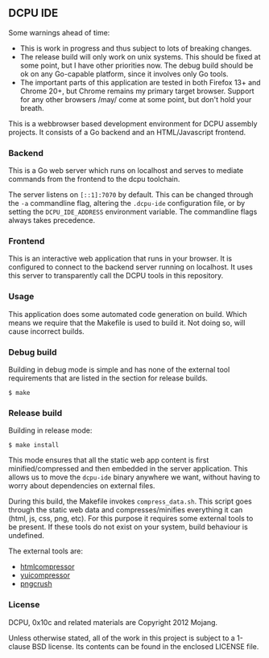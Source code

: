 ## DCPU IDE

Some warnings ahead of time:

* This is work in progress and thus subject to lots of breaking changes.
* The release build will only work on unix systems. This should be fixed
  at some point, but I have other priorities now. The debug build should be
  ok on any Go-capable platform, since it involves only Go tools.
* The important parts of this application are tested in both Firefox 13+ and
  Chrome 20+, but Chrome remains my primary target browser. Support for any
  other browsers /may/ come at some point, but don't hold your breath.

This is a webbrowser based development environment for DCPU assembly
projects. It consists of a Go backend and an HTML/Javascript frontend.


### Backend

This is a Go web server which runs on localhost and serves to mediate
commands from the frontend to the dcpu toolchain.

The server listens on `[::1]:7070` by default. This can be changed through the
`-a` commandline flag, altering the `.dcpu-ide` configuration file, or by
setting the `DCPU_IDE_ADDRESS` environment variable. The commandline flags
always takes precedence.


### Frontend

This is an interactive web application that runs in your browser.
It is configured to connect to the backend server running on localhost.
It uses this server to transparently call the DCPU tools in this repository.
 

### Usage

This application does some automated code generation on build.
Which means we require that the Makefile is used to build it.
Not doing so, will cause incorrect builds.


### Debug build

Building in debug mode is simple and has none of the external
tool requirements that are listed in the section for release builds.

    $ make 


### Release build

Building in release mode:

    $ make install

This mode ensures that all the static web app content is first
minified/compressed and then embedded in the server application. This allows
us to move the `dcpu-ide` binary anywhere we want, without having to worry
about dependencies on external files.

During this build, the Makefile invokes `compress_data.sh`.
This script goes through the static web data and compresses/minifies
everything it can (html, js, css, png, etc). For this purpose
it requires some external tools to be present. If these tools do
not exist on your system, build behaviour is undefined.

The external tools are:

* [htmlcompressor](https://aur.archlinux.org/packages.php?ID=48832)
* [yuicompressor](https://aur.archlinux.org/packages.php?ID=22058)
* [pngcrush](https://aur.archlinux.org/packages.php?ID=22877)


### License

DCPU, 0x10c and related materials are Copyright 2012 Mojang.

Unless otherwise stated, all of the work in this project is subject to a
1-clause BSD license. Its contents can be found in the enclosed LICENSE file.

